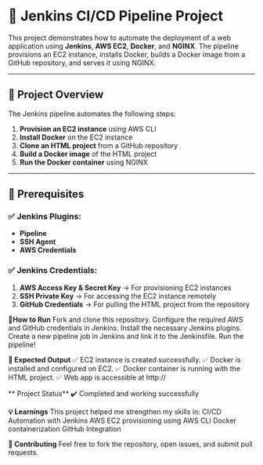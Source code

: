# 🚀 Jenkins CI/CD Pipeline Project

This project demonstrates how to automate the deployment of a web application using **Jenkins**, **AWS EC2**, **Docker**, and **NGINX**. The pipeline provisions an EC2 instance, installs Docker, builds a Docker image from a GitHub repository, and serves it using NGINX.

---

## 📌 **Project Overview**
The Jenkins pipeline automates the following steps:
1. **Provision an EC2 instance** using AWS CLI  
2. **Install Docker** on the EC2 instance  
3. **Clone an HTML project** from a GitHub repository  
4. **Build a Docker image** of the HTML project  
5. **Run the Docker container** using NGINX  

---

## 🔑 **Prerequisites**
### ✅ **Jenkins Plugins:**
- **Pipeline**  
- **SSH Agent**  
- **AWS Credentials**  

### ✅ **Jenkins Credentials:**
1. **AWS Access Key & Secret Key** → For provisioning EC2 instances  
2. **SSH Private Key** → For accessing the EC2 instance remotely  
3. **GitHub Credentials** → For pulling the HTML project from the repository  

**🚀How to Run**
Fork and clone this repository.
Configure the required AWS and GitHub credentials in Jenkins.
Install the necessary Jenkins plugins.
Create a new pipeline job in Jenkins and link it to the Jenkinsfile.
Run the pipeline!

**🎯 Expected Output**
✅ EC2 instance is created successfully.
✅ Docker is installed and configured on EC2.
✅ Docker container is running with the HTML project.
✅ Web app is accessible at http://<EC2-IP>

** Project Status**
✔️ Completed and working successfully

**💡 Learnings**
This project helped me strengthen my skills in:
CI/CD Automation with Jenkins
AWS EC2 provisioning using AWS CLI
Docker containerization
GitHub Integration

**🙌 Contributing**
Feel free to fork the repository, open issues, and submit pull requests.

